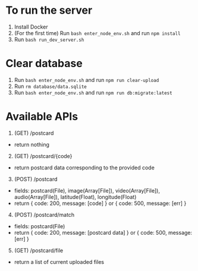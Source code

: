 # To run the server

1. Install Docker
2. (For the first time) Run `bash enter_node_env.sh` and run `npm install`
3. Run `bash run_dev_server.sh`

# Clear database

1. Run `bash enter_node_env.sh` and run `npm run clear-upload`
2. Run `rm database/data.sqlite`
3. Run `bash enter_node_env.sh` and run `npm run db:migrate:latest`

# Available APIs

1. (GET) /postcard
- return nothing

2. (GET) /postcard/{code}
- return postcard data corresponding to the provided code

3. (POST) /postcard
- fields: postcard(File), image(Array[File]), video(Array[File]), audio(Array[File]), latitude(Float), longitude(Float)
- return { code: 200, message: [code] } or { code: 500, message: [err] }

4. (POST) /postcard/match
- fields: postcard(File)
- return { code: 200, message: [postcard data] } or { code: 500, message: [err] }

5. (GET) /postcard/file
- return a list of current uploaded files
